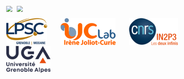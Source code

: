 [![][License img]][License]
<span style="margin-right: 0.5rem;"></span>
[![][MainRepo img]][MainRepo]
<!--
<span style="margin-right: 0.5rem;"></span>
[![][AltRepo img]][AltRepo]
-->

<a href="http://lpsc.in2p3.fr/"              target="_blank"><img src="logo_lpsc.svg" alt="LPSC" height="72" /></a>
<span style="margin-right: 2.0rem;"></span>
<a href="https://www.ijclab.in2p3.fr/"       target="_blank"><img src="logo_ijclab.svg" alt="IJCLab" height="72" /></a>
<span style="margin-right: 2.0rem;"></span>
<a href="http://www.in2p3.fr/"               target="_blank"><img src="logo_in2p3.svg" alt="IN2P3" height="72" /></a>
<span style="margin-right: 2.0rem;"></span>
<a href="http://www.univ-grenoble-alpes.fr/" target="_blank"><img src="logo_uga.svg" alt="UGA" height="72" /></a>

[License]:http://www.cecill.info/licences/Licence_CeCILL-C_V1-en.txt
[License img]:https://img.shields.io/badge/license-CeCILL--C-blue.svg

[MainRepo]:https://gitlab.in2p3.fr/lpsc-euclid/decontamination
[MainRepo img]:https://img.shields.io/badge/Main%20Repo-gitlab.in2p3.fr-success

[AltRepo]:https://github.com/odier-xyz/decontamination
[AltRepo img]:https://img.shields.io/badge/Alt%20Repo-github.com-success
